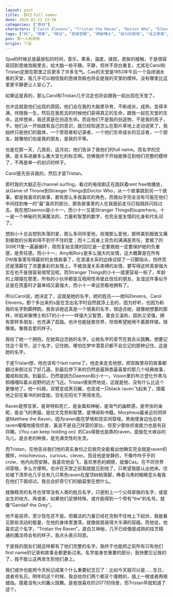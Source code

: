 ```yaml
---
layout: post
title: 【OC】Full names
date: 2025-01-21 23:58
categories: ["原创"]
characters: ["Carol Elevens", "Tristan the Raven", "Doctor Who", "Eleven", "11th Doctor"]
tags: ["OC", "想象", "随记", "思维宫殿", "神秘博士", "权力的游戏", "龙之家族", "怪奇物语", "睡魔", "朋友"]
pov: 第一人称视角
origin: 个站
---
```


Spa的时候总是最放松的时间，音乐，熏香，温度，揉捏，皮肤的接触，于是很容易回到思维宫殿里去，给大脑一些平静。平静，但并不空白重复。尤其在Carol和Tristan定居在那里之后更多了许多生气。Cas的天堂是1953年午后一个自闭溺水者的天堂，我几乎可以相信我的思维宫殿也将会是我的天堂的模样。没有哪里比这里更平静更让人安心了。

如果这是真的，那么Carol和Tristan几乎注定也将会跟我一起出现在天堂了。

也许这就是他们出现的原因，他们会在我的大脑里孕育，不断成长，成熟，变得丰满，伴随我一生，然后在我死去的时候他们获得真正的生命，跟我一起在天堂的生命。这样想来，我还真是在创造生命。而且他们不是我的创造物，不是我的孩子，不。他们从一开始就有自己的意识，就已经知道怎么在那片草地上走动说笑了，我始终只是他们的载体，一个旁观者和记录者，一个他们生命成长的见证者，一个朋友。就像他们也是我的朋友，是我的平等。

也是在那一天，几周前，这月初，他们告诉了我他们的full name。而名字的交换，是关系进展多么重大变化的标志啊。仿佛我终于开始能够见到他们完整的模样了，不再是单一的初识的样子。

Carol是先告诉我的，然后才是Tristan。

那时我的大脑正在channel surfing，看过的电视剧正在跳跃着rent free地播放，从Game of Throne到Stranger Things到Doctor Who，从一个故事跳到另一个故事。都是我喜欢的故事，都有那么多我喜欢的角色，而我似乎完全没有可能在他们中间找到唯一的“最”喜欢的部分。那些故事里的人在我面前走马灯般跳跃闪烁过去，我在想Daemon是小十一，而小十一又是Stranger Things的superhero。十一是一个神秘的充满魔法的、力量和智慧的数字，也完全是友情的化身和代名词了。

想到小十总会想到失落的爱，那么多同伴爱他，玫瑰那么爱他，那样美到极致又痛到极致的分离和得不到守不住的爱；而十二叔身上背负的满满是责任，爱极了的S09E11里一遍遍循环，周而复始支撑的回忆是一定要救她一定要保护她的负重感，是责任感。而小十一，Amy和Rory是多么强大的友情，这大概算是在所有DW故事里写得最好的友情故事了，在浪漫关系的边缘试探了一只脚指头，但终究还是落脚在了浓墨重彩的友情上。不被浪漫关系束缚的友情，要写得这样真挚强大实在也不是很容易很常见呢。而Stranger Things的小十一就更容易一些了，年龄的上限摆在那里，所有的小伙伴都是互相用性命彼此信任的朋友，友谊这件事似乎总是在孩童时才最单纯又最强大，而小十一幸运至极地拥有了。

所以Carol说，她决定了，这就是她的名字，她的姓氏——她叫Elevens，Carol Elevens。那个多出来的s是在念出名字时自然就添上去的，因为好听，也因为和我的名字韵脚押韵。我告诉她这真是一个很美的名字，很适合她，就像她想要的那样，听起来像博士和ST的小十一一样强大又智慧，善良又温和，固执又坚强，拥有那样多朋友，也充满了孤独。也许也能拯救世界，但很希望她用不着那样做。很像我。像我会爱的样子。

我给了她一个拥抱，在她耳边念她的名字。让她名字的音节在我舌尖跳舞。想要记住这个音节，这个名字，记住她，哪怕在梦中潜意识都不会忘记的那种记住。这是她的名字。

于是Tristan想，他也该有个last name了。他走来走去地想，把宫殿里存的故事都翻过来倒过去了好几遍，到最后停下来的仍然是最熟悉最喜爱的那几个经典故事，魔戒和权游。到最后，仍然是因为Daemon和小十一。Vision里的布兰登化作黑乌鸦嘎嘎叫着从视野的远方飞近。Tristan很突然地说，这就是他，没有什么比这个更像他了。他一抖肩，双臂变成黑羽翼，也变成一只black raven飞起来了，围着他之前在看书的树盘旋。羽毛在阳光下黑得发亮。

Raven是预言家，是哥特和死亡，是金属和神秘，是淘气的幽默感，是夸张的亲昵，是会飞的黑猫，是拉文克劳和智慧，是博闻和书籍。Morpheus最亲近的同伴是Matthew the Raven，因为raven能在梦境和现实间穿梭。黑袍使身边也总有raven嘎嘎地报信侦查，虽说不是自己阵营的家伙，但至少那些侦查能力也是有目共睹。《You can keep holding on》的Cas得救也是靠的raven，盘旋在大峡谷的鸟儿，是古老的种族，是充满灵性的生灵。

而Tristan，在他告诉我们他的真实身份之后我完全能看出他确实完全就是raven的模样，mischievous，curious，clever。而且他是安静的，不像咋咋乎乎的crow，他内向而安静。我喜欢他会飞，喜欢黑色的翅膀，就像Cas。在不同世界间穿梭，多么方便啊。也许在天堂之前我就能见到他了，只希望我能认出他来。住处楼下清早也几乎总有几只黑色raven在屋顶树梢落脚，睁着乌黑的眼睛歪头看我在他们下面经过。我总会好奇它们的脑袋里在想什么。

就像精灵的名号也常常没有人类的姓氏名字，只是附上一个父母家族的名字，或是出生的地方。再或者，如果他们足够特殊，或许能得到一个带有“the”的名号。就像“Gandalf the Grey”。

他不是巫师，至少现在还不是。但魔法的力量已经在克制不住地上下起伏，我能看见那些流动的能量，在他的身体里激荡，就像摇晃装得大半满的容器。而他说，他喜欢这个名字，“Tristan the Raven”，直白又神秘，几乎已经像是成熟的技艺精通的魔法师会有的样子。我点头表示同意。

于是我的朋友们就这样都有了他们完整的名字。我终于也能把之前所有只有他们first name的记录和故事全都更新过来。名字是身世重要的部分，我快要忘记我的了，我不能让这再发生到他们身上。

我们或许也能把今天标记成某个什么重要纪念日了：比如今天就可以是……生日，或者命名日。明年的这个时候，我会给你们两个都买个蛋糕的，插上一根或者两根蜡烛。围着没有火的篝火跳舞。是我很喜欢的2077的场景，而Tristan早就知道了这个。
